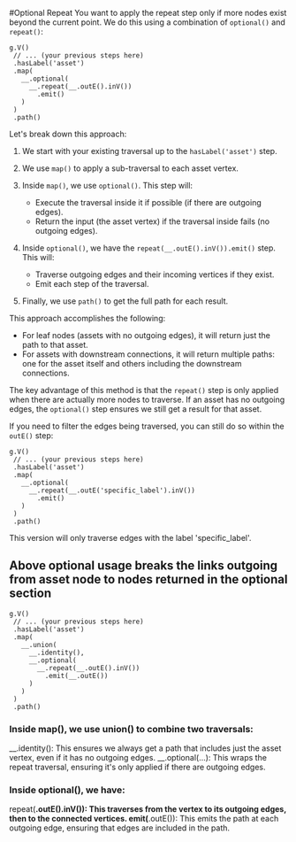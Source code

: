 #Optional Repeat
You want to apply the repeat step only if more nodes exist beyond the current point. We do this
using a combination of `optional()` and `repeat()`:

```gremlin
g.V()
 // ... (your previous steps here)
 .hasLabel('asset')
 .map(
   __.optional(
     __.repeat(__.outE().inV())
       .emit()
   )
 )
 .path()
```

Let's break down this approach:

1. We start with your existing traversal up to the `hasLabel('asset')` step.

2. We use `map()` to apply a sub-traversal to each asset vertex.

3. Inside `map()`, we use `optional()`. This step will:
    - Execute the traversal inside it if possible (if there are outgoing edges).
    - Return the input (the asset vertex) if the traversal inside fails (no outgoing edges).

4. Inside `optional()`, we have the `repeat(__.outE().inV()).emit()` step. This will:
    - Traverse outgoing edges and their incoming vertices if they exist.
    - Emit each step of the traversal.

5. Finally, we use `path()` to get the full path for each result.

This approach accomplishes the following:

- For leaf nodes (assets with no outgoing edges), it will return just the path to that asset.
- For assets with downstream connections, it will return multiple paths: one for the asset itself and others including
  the downstream connections.

The key advantage of this method is that the `repeat()` step is only applied when there are actually more nodes to
traverse. If an asset has no outgoing edges, the `optional()` step ensures we still get a result for that asset.

If you need to filter the edges being traversed, you can still do so within the `outE()` step:

```gremlin
g.V()
 // ... (your previous steps here)
 .hasLabel('asset')
 .map(
   __.optional(
     __.repeat(__.outE('specific_label').inV())
       .emit()
   )
 )
 .path()
```

This version will only traverse edges with the label 'specific_label'.

## Above optional usage  breaks the links outgoing from asset node to nodes returned in the optional section

```gremlin
g.V()
 // ... (your previous steps here)
 .hasLabel('asset')
 .map(
   __.union(
     __.identity(),
     __.optional(
       __.repeat(__.outE().inV())
         .emit(__.outE())
     )
   )
 )
 .path()
```
### Inside map(), we use union() to combine two traversals:

__.identity(): This ensures we always get a path that includes just the asset vertex, even if it has no outgoing edges.
__.optional(...): This wraps the repeat traversal, ensuring it's only applied if there are outgoing edges.

### Inside optional(), we have:

repeat(__.outE().inV()): This traverses from the vertex to its outgoing edges, then to the connected vertices.
emit(__.outE()): This emits the path at each outgoing edge, ensuring that edges are included in the path.